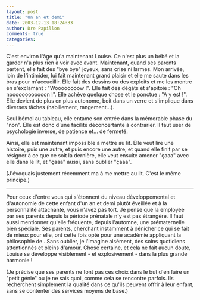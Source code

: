 ```yaml
---
layout: post
title: "Un an et demi"
date: 2003-12-13 18:24:33
author: Dre Papillon
comments: true
categories: 
---
```



C'est environ l'âge qu'a maintenant Louise.  Ce n'est plus un bébé et la garder n'a plus rien à voir avec avant.  Maintenant, quand ses parents partent, elle fait des "bye bye" joyeux, sans crise ni larmes.  Mon arrivée, loin de l'intimider, lui fait maintenant grand plaisir et elle me saute dans les bras pour m'accueillir.  Elle fait des dessins ou des exploits et me les montre en s'exclamant : "Woooooooow !".  Elle fait des dégâts et s'apitoie : "Oh noooooooooooon !".  Elle achève quelque chose et le ponctue : "A y est !".  Elle devient de plus en plus autonome, boit dans un verre et s'implique dans diverses tâches (habillement, rangement...).

Seul bémol au tableau, elle entame son entrée dans la mémorable phase du "non".  Elle est donc d'une facilité déconcertante à contrarier.  Il faut user de psychologie inverse, de patience et... de fermeté.

Ainsi, elle est maintenant impossible à mettre au lit.  Elle veut lire une histoire, puis une autre, et puis encore une autre, et quand elle finit par se résigner à ce que ce soit la dernière, elle veut ensuite amener "çaaa" avec elle dans le lit, et "çaaa" aussi, sans oublier "çaaa".

(J'évoquais justement récemment ma  à me mettre au lit.  C'est le même principe.)

***

Pour ceux d'entre vous qui s'étonnent du niveau développemental et d'autonomie de cette enfant d'un an et demi plutôt éveillée et à la personnalité attachante, vous n'avez pas tort.  Je pense que la  employée par ses parents depuis la période prénatale n'y est pas étrangère.  Il faut aussi mentionner qu'elle fréquente, depuis l'automne, une prématernelle bien spéciale.  Ses parents, cherchant instamment à dénicher ce qui se fait de mieux pour elle, ont cette fois opté pour une académie appliquant la philosophie de .  Sans oublier, je l'imagine aisément, des soins quotidiens attentionnés et pleins d'amour.  Chose certaine, et cela ne fait aucun doute, Louise se développe visiblement - et explosivement - dans la plus grande harmonie !

(Je précise que ses parents ne font pas ces choix dans le but d'en faire un "petit génie" ou je ne sais quoi, comme cela se rencontre parfois.  Ils recherchent simplement la qualité dans ce qu'ils peuvent offrir à leur enfant, sans se contenter des services moyens de base.)